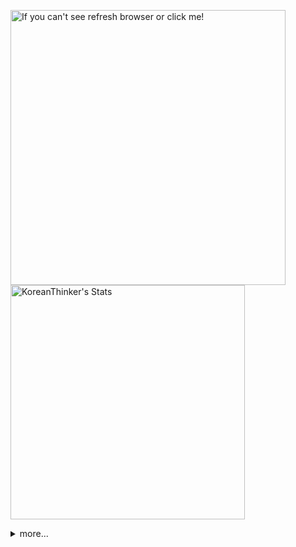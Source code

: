 <p  >
  <a target="_blank" href="https://github-readme-stats.vercel.app/api/wakatime?username=KoreanThinker&layout=compact&theme=dark&hide_border=true&langs_count=32" >
    <img width="440px"  src="https://github-readme-stats.vercel.app/api/wakatime?username=KoreanThinker&layout=compact&theme=dark&hide_border=true&langs_count=6" alt="If you can't see refresh browser or click me!" /> 
  </a>
    <img width="375px" src="https://github-readme-stats.vercel.app/api?username=KoreanThinker&theme=dark&hide_border=true&count_private=true" alt="KoreanThinker's Stats" />
</p>
<details>
<summary>more...</summary>
 
    
<!--START_SECTION:waka-->
**I'm a Night 🦉** 

```text
🌞 Morning    17 commits     ░░░░░░░░░░░░░░░░░░░░░░░░░   1.59% 
🌆 Daytime    358 commits    ████████░░░░░░░░░░░░░░░░░   33.4% 
🌃 Evening    609 commits    ██████████████░░░░░░░░░░░   56.81% 
🌙 Night      88 commits     ██░░░░░░░░░░░░░░░░░░░░░░░   8.21%

```
📅 **I'm Most Productive on Monday** 

```text
Monday       205 commits    ████░░░░░░░░░░░░░░░░░░░░░   19.12% 
Tuesday      170 commits    ████░░░░░░░░░░░░░░░░░░░░░   15.86% 
Wednesday    177 commits    ████░░░░░░░░░░░░░░░░░░░░░   16.51% 
Thursday     184 commits    ████░░░░░░░░░░░░░░░░░░░░░   17.16% 
Friday       141 commits    ███░░░░░░░░░░░░░░░░░░░░░░   13.15% 
Saturday     84 commits     ██░░░░░░░░░░░░░░░░░░░░░░░   7.84% 
Sunday       111 commits    ██░░░░░░░░░░░░░░░░░░░░░░░   10.35%

```


📊 **This Week I Spent My Time On** 

```text
⌚︎ Time Zone: Asia/Seoul

🐱‍💻 Projects: 
gilberto                 3 hrs 56 mins       ███████████░░░░░░░░░░░░░░   46.78% 
pires                    2 hrs 33 mins       ███████░░░░░░░░░░░░░░░░░░   30.27% 
music-shorts             52 mins             ██░░░░░░░░░░░░░░░░░░░░░░░   10.43% 
Unknown Project          31 mins             █░░░░░░░░░░░░░░░░░░░░░░░░   6.28% 
backend-nest             30 mins             █░░░░░░░░░░░░░░░░░░░░░░░░   6.07%

```


 Last Updated on 06/01/2022
<!--END_SECTION:waka-->
</details>
